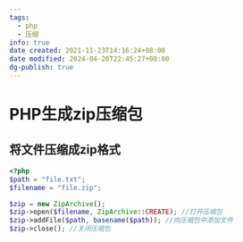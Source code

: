 ```yaml
---
tags:
  - php
  - 压缩
info: true
date created: 2021-11-23T14:16:24+08:00
date modified: 2024-04-20T22:45:27+08:00
dg-publish: true
---
```


# PHP生成zip压缩包

## 将文件压缩成zip格式

``` php
<?php
$path = "file.txt";
$filename = "file.zip";

$zip = new ZipArchive();
$zip->open($filename, ZipArchive::CREATE); //打开压缩包
$zip->addFile($path, basename($path)); //向压缩包中添加文件
$zip->close(); //关闭压缩包
```
